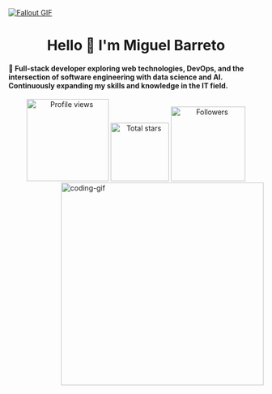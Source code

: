 <!-- MasterHead -->
<a href="https://github.com/JoshuaThadi/JoshuaThadi/blob/main/fallout_grayscale%20(1).gif](https://user-images.githubusercontent.com/74038190/225813708-98b745f2-7d22-48cf-9150-083f1b00d6c9.gif">
  <img src="https://github.com/JoshuaThadi/JoshuaThadi/blob/main/fallout_grayscale%20(1).gif](https://user-images.githubusercontent.com/74038190/225813708-98b745f2-7d22-48cf-9150-083f1b00d6c9.gif" alt="Fallout GIF" style="width:auto; height:auto"/>
</a>

<!-- Greeting -->
</h1>
<h1 align="center">Hello 🙏 I'm Miguel Barreto</h1>
<h4 align="left">🌟 Full-stack developer exploring web technologies, DevOps, and the intersection of software engineering with data science and AI. Continuously expanding my skills and knowledge in the IT field.</h4>

<div align="center">
  <a href="https://github.com/miguelbtcode">
  <img width="162px" 
       src="https://komarev.com/ghpvc/?username=miguelbtcode&label=Profile%20views&color=318CE7&style=for-the-badge" 
       alt="Profile views" /></a>
  <a href="https://api.github-star-counter.workers.dev/user/miguelbtcode">
  <img width="115px" 
       alt="Total stars" 
       title="Total stars on GitHub" 
       src="https://custom-icon-badges.herokuapp.com/badge/dynamic/json?logo=star&color=318CE7&labelColor=505050&label=Stars&style=for-the-badge&query=%24.stars&url=https://api.github-star-counter.workers.dev/user/miguelbtcode" /></a>
  <a href="https://github.com/miguelbtcode?tab=followers">
  <img width="147px" 
       alt="Followers" 
       title="Follow me on GitHub" 
       src="https://custom-icon-badges.herokuapp.com/github/followers/miguelbtcode?color=318CE7&labelColor=505050&style=for-the-badge&logo=person-add&label=Followers&logoColor=white" /></a>
</div>

<!--👀VIEWS / 🌐WEBSITE: https://github.com/antonkomarev/github-profile-views-counter -->
<img align="right" alt="coding-gif" width="400" src="https://github.com/JoshuaThadi/JoshuaThadi/blob/main/transparent_gitgif.gif">
